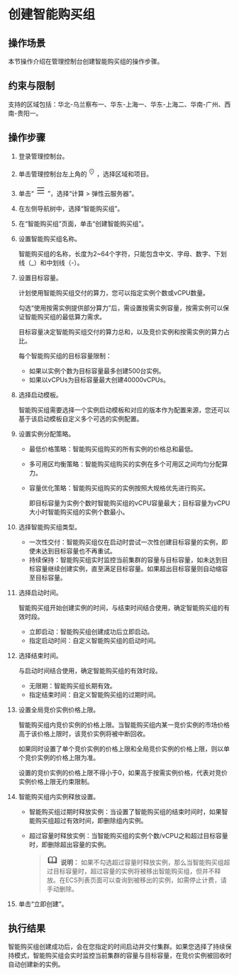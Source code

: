 # 创建智能购买组<a name="ecs_03_1302"></a>

## 操作场景<a name="section1858210155517"></a>

本节操作介绍在管理控制台创建智能购买组的操作步骤。

## 约束与限制<a name="section112381726101913"></a>

支持的区域包括：华北-乌兰察布一、华东-上海一、华东-上海二、华南-广州、西南-贵阳一。

## 操作步骤<a name="section77341370519"></a>

1.  登录管理控制台。
2.  单击管理控制台左上角的![](figures/icon-region.png)，选择区域和项目。
3.  单击“![](figures/service-list.jpg)”，选择“计算 \> 弹性云服务器”。
4.  在左侧导航树中，选择“智能购买组”。
5.  在“智能购买组”页面，单击“创建智能购买组”。
6.  设置智能购买组名称。

    智能购买组的名称，长度为2\~64个字符，只能包含中文、字母、数字、下划线（\_）和中划线（-）。

7.  设置目标容量。

    计划使用智能购买组交付的算力，您可以指定实例个数或vCPU数量。

    勾选“使用按需实例提供部分算力”后，需设置按需实例容量，按需实例可以保证智能购买组的最低算力需求。

    目标容量决定智能购买组交付的算力总和，以及竞价实例和按需实例的算力占比。

    每个智能购买组的目标容量限制：

    -   如果以实例个数为目标容量最多创建500台实例。
    -   如果以vCPUs为目标容量最大创建40000vCPUs。

8.  选择启动模板。

    智能购买组需要选择一个实例启动模板和对应的版本作为配置来源，您还可以基于该启动模板自定义多个可选的实例配置。

9.  设置实例分配策略。
    -   最低价格策略：智能购买组购买的所有实例的价格总和最低。
    -   多可用区均衡策略：智能购买组购买的实例在多个可用区之间均匀分配算力。
    -   容量优化策略：智能购买组购买的实例按照大规格优先进行购买。

        即目标容量为实例个数时智能购买组的vCPU容量最大；目标容量为vCPU大小时智能购买组的实例个数最小。

10. 选择智能购买组类型。
    -   一次性交付：智能购买组仅在启动时尝试一次性创建目标容量的实例，即使未达到目标容量也不再重试。
    -   持续保持：智能购买组实时监控当前集群的容量与目标容量，如未达到目标容量继续创建实例，直至满足目标容量。如果超出目标容量则自动缩容至目标容量。

11. 选择启动时间。

    智能购买组开始创建实例的时间，与结束时间结合使用，确定智能购买组的有效时段。

    -   立即启动：智能购买组创建成功后立即启动。
    -   指定启动时间：自定义智能购买组的启动时间。

12. 选择结束时间。

    与启动时间结合使用，确定智能购买组的有效时段。

    -   无限期：智能购买组长期有效。
    -   指定结束时间：自定义智能购买组的过期时间。

13. 设置全局竞价实例价格上限。

    智能购买组内竞价实例的价格上限。当智能购买组内某一竞价实例的市场价格高于该价格上限时，该竞价实例将被中断回收。

    如果同时设置了单个竞价实例的价格上限和全局竞价实例的价格上限，则以单个竞价实例的价格上限为准。

    设置的竞价实例的价格上限不得小于0，如果高于按需实例价格，代表对竞价实例价格上限无约束限制。

14. 智能购买组内实例释放设置。
    -   智能购买组过期时释放实例：当设置了智能购买组的结束时间时，如果智能购买组超过有效时间，即删除组内实例。
    -   超过容量时释放实例：当智能购买组的实例个数/vCPU之和超过目标容量时，即删除超出容量的实例。

        >![](public_sys-resources/icon-note.gif) **说明：** 
        >如果不勾选超过容量时释放实例，那么当智能购买组超过目标容量时，超过容量的实例将被移出智能购买组，但并不释放。在ECS列表页面可以查询到被移出的实例，如需停止计费，请手动删除。

15. 单击“立即创建”。

## 执行结果<a name="section18821853163317"></a>

智能购买组创建成功后，会在您指定的时间启动并交付集群。如果您选择了持续保持模式，智能购买组会实时监控当前集群的容量与目标容量，在竞价实例被回收时自动创建新的实例。

